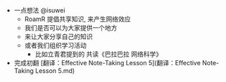 - 一点想法 @isuwei
    - RoamR 提倡共享知识, 来产生网络效应
    - 我们是否可以为大家提供一个地方
    - 来让大家分享自己的知识
    - 或者我们组织学习活动
        - 比如立青君提到的 共读《巴拉巴拉 网络科学》
- 完成初翻 [翻译：Effective Note-Taking Lesson 5](翻译：Effective Note-Taking Lesson 5.md) 
